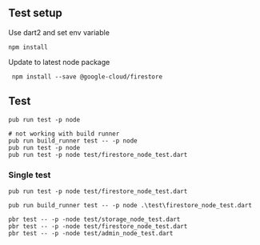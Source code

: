 ## Test setup

 Use dart2 and set env variable
    
    npm install
    
 Update to latest node package
  
     npm install --save @google-cloud/firestore
     
## Test

    pub run test -p node
    
    # not working with build runner
    pub run build_runner test -- -p node
    pub run test -p node
    pub run test -p node test/firestore_node_test.dart

### Single test

    pub run test -p node test/firestore_node_test.dart

    pub run build_runner test -- -p node .\test\firestore_node_test.dart

    pbr test -- -p -node test/storage_node_test.dart
    pbr test -- -p -node test/firestore_node_test.dart
    pbr test -- -p -node test/admin_node_test.dart